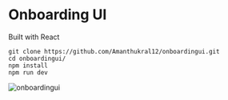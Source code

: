 # Onboarding UI

Built with React

```shell
git clone https://github.com/Amanthukral12/onboardingui.git
cd onboardingui/
npm install
npm run dev
```

![onboardingui](https://user-images.githubusercontent.com/47064923/185677996-cde1091a-9b0e-4453-9a6b-30810c0e7309.jpg)
